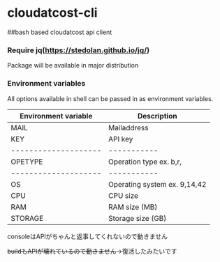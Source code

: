 # cloudatcost-cli
##bash based cloudatcost api client

### Require jq(https://stedolan.github.io/jq/)

Package will be available in major distribution

### Environment variables

All options available in shell can be passed in as environment variables.

Environment variable | Description
-------------------- | -----------
MAIL                 | Mailaddress
KEY                  | API key
-------------------- | -----------
OPETYPE              | Operation type ex. b,r, 
-------------------- | -----------
OS                   | Operating system ex. 9,14,42
CPU                  |CPU size
RAM                  |RAM size (MB)
STORAGE              |Storage size (GB)

consoleはAPIがちゃんと返事してくれないので動きません

~~buildもAPIが壊れているので動きません~~→復活したみたいです
